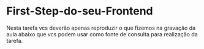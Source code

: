 # First-Step-do-seu-Frontend
Nesta tarefa vcs deverão apenas reproduzir o que fizemos na gravação da aula abaixo que vcs podem usar como fonte de consulta para realização da tarefa.
